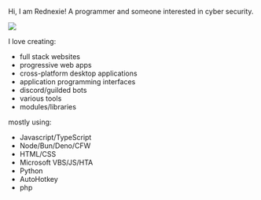 Hi, I am Rednexie! A programmer and someone interested in cyber security. 


<img src="https://readme-typing-svg.demolab.com/?font=Fira+Code&pause=1000&color=00FF00&background=000000ff&width=500&height=100&lines=Cyber Security" /></a>


I love creating:

- full stack websites
- progressive web apps
- cross-platform desktop applications
- application programming interfaces
- discord/guilded bots
- various tools
- modules/libraries

mostly using:

- Javascript/TypeScript
- Node/Bun/Deno/CFW
- HTML/CSS
- Microsoft VBS/JS/HTA
- Python
- AutoHotkey
- php


